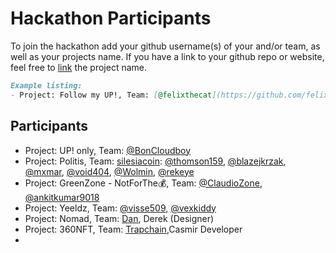 # Hackathon Participants

To join the hackathon add your github username(s) of your and/or team, as well as your projects name.
If you have a link to your github repo or website, feel free to [link](#link) the project name.

```md
Example listing:
- Project: Follow my UP!, Team: [@felixthecat](https://github.com/felixthecat), ...
```

## Participants

- Project: UP! only, Team: [@BonCloudboy](https://github.com/BonCloudboy)
- Project: Politis, Team: [silesiacoin](https://github.com/silesiacoin): [@thomson159](https://github.com/thomson159), [@blazejkrzak](https://github.com/blazejkrzak), [@mxmar](https://github.com/mxmar), [@void404](https://github.com/VOID404), [@Wolmin](https://github.com/Wolmin), [@rekeye](https://github.com/rekeye)  
- Project: GreenZone - NotForThe💰, Team: [@ClaudioZone](https://github.com/claudioZone), [@ankitkumar9018](https://github.com/ankitkumar9018)
- Project: Yeeldz, Team: [@visse509](https://github.com/visse509), [@vexkiddy](https://github.com/vexkiddy)
- Project: Nomad, Team: [Dan](https://github.com/dan-nolan), Derek (Designer)
- Project: 360NFT, Team: [Trapchain](https://github.com/casmirconsensys),Casmir Developer
- 
